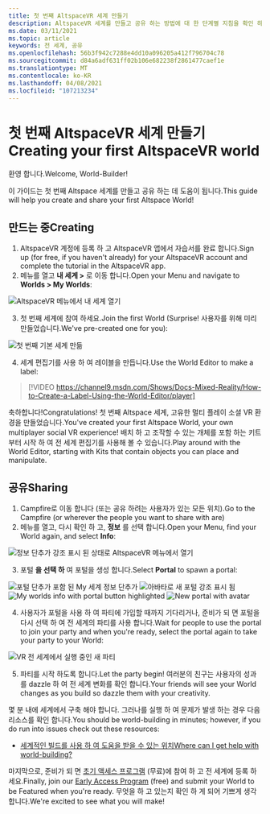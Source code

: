 ```yaml
---
title: 첫 번째 AltspaceVR 세계 만들기
description: AltspaceVR 세계를 만들고 공유 하는 방법에 대 한 단계별 지침을 확인 하세요.
ms.date: 03/11/2021
ms.topic: article
keywords: 전 세계, 공유
ms.openlocfilehash: 56b3f942c7288e4dd10a096205a412f796704c78
ms.sourcegitcommit: d84a6adf631ff02b106e682238f2861477caef1e
ms.translationtype: MT
ms.contentlocale: ko-KR
ms.lasthandoff: 04/08/2021
ms.locfileid: "107213234"
---
```

# <a name="creating-your-first-altspacevr-world"></a><span data-ttu-id="92abb-104">첫 번째 AltspaceVR 세계 만들기</span><span class="sxs-lookup"><span data-stu-id="92abb-104">Creating your first AltspaceVR world</span></span>

<span data-ttu-id="92abb-105">환영 합니다.</span><span class="sxs-lookup"><span data-stu-id="92abb-105">Welcome, World-Builder!</span></span>

<span data-ttu-id="92abb-106">이 가이드는 첫 번째 Altspace 세계를 만들고 공유 하는 데 도움이 됩니다.</span><span class="sxs-lookup"><span data-stu-id="92abb-106">This guide will help you create and share your first Altspace World!</span></span>

## <a name="creating"></a><span data-ttu-id="92abb-107">만드는 중</span><span class="sxs-lookup"><span data-stu-id="92abb-107">Creating</span></span>

1. <span data-ttu-id="92abb-108">AltspaceVR 계정에 등록 하 고 AltspaceVR 앱에서 자습서를 완료 합니다.</span><span class="sxs-lookup"><span data-stu-id="92abb-108">Sign up (for free, if you haven't already) for your AltspaceVR account and complete the tutorial in the AltspaceVR app.</span></span>
2. <span data-ttu-id="92abb-109">메뉴를 열고 **내 세계 >** 로 이동 합니다.</span><span class="sxs-lookup"><span data-stu-id="92abb-109">Open your Menu and navigate to **Worlds > My Worlds**:</span></span>

![AltspaceVR 메뉴에서 내 세계 열기](images/world-building-img-01.png)

3. <span data-ttu-id="92abb-111">첫 번째 세계에 참여 하세요.</span><span class="sxs-lookup"><span data-stu-id="92abb-111">Join the first World (Surprise!</span></span> <span data-ttu-id="92abb-112">사용자를 위해 미리 만들었습니다.</span><span class="sxs-lookup"><span data-stu-id="92abb-112">We've pre-created one for you):</span></span>

![첫 번째 기본 세계 만듦](images/world-building-img-02.png)

4. <span data-ttu-id="92abb-114">세계 편집기를 사용 하 여 레이블을 만듭니다.</span><span class="sxs-lookup"><span data-stu-id="92abb-114">Use the World Editor to make a label:</span></span>

> [!VIDEO https://channel9.msdn.com/Shows/Docs-Mixed-Reality/How-to-Create-a-Label-Using-the-World-Editor/player]

<span data-ttu-id="92abb-115">축하합니다!</span><span class="sxs-lookup"><span data-stu-id="92abb-115">Congratulations!</span></span> <span data-ttu-id="92abb-116">첫 번째 Altspace 세계, 고유한 멀티 플레이 소셜 VR 환경을 만들었습니다.</span><span class="sxs-lookup"><span data-stu-id="92abb-116">You've created your first Altspace World, your own multiplayer social VR experience!</span></span> <span data-ttu-id="92abb-117">배치 하 고 조작할 수 있는 개체를 포함 하는 키트부터 시작 하 여 전 세계 편집기를 사용해 볼 수 있습니다.</span><span class="sxs-lookup"><span data-stu-id="92abb-117">Play around with the World Editor, starting with Kits that contain objects you can place and manipulate.</span></span>

## <a name="sharing"></a><span data-ttu-id="92abb-118">공유</span><span class="sxs-lookup"><span data-stu-id="92abb-118">Sharing</span></span>

1. <span data-ttu-id="92abb-119">Campfire로 이동 합니다 (또는 공유 하려는 사용자가 있는 모든 위치).</span><span class="sxs-lookup"><span data-stu-id="92abb-119">Go to the Campfire (or wherever the people you want to share with are)</span></span>
2. <span data-ttu-id="92abb-120">메뉴를 열고, 다시 확인 하 고, **정보** 를 선택 합니다.</span><span class="sxs-lookup"><span data-stu-id="92abb-120">Open your Menu, find your World again, and select **Info**:</span></span>

![정보 단추가 강조 표시 된 상태로 AltspaceVR 메뉴에서 열기](images/world-building-img-03.png)

3. <span data-ttu-id="92abb-122">포털 **을 선택 하** 여 포털을 생성 합니다.</span><span class="sxs-lookup"><span data-stu-id="92abb-122">Select **Portal** to spawn a portal:</span></span>

<span data-ttu-id="92abb-123">![포털 단추가 포함 된 My 세계 정보 단추가 ](images/world-building-img-04.png)
 ![ 아바타로 새 포털 강조 표시 됨](images/world-building-img-05.png)</span><span class="sxs-lookup"><span data-stu-id="92abb-123">![My worlds info with portal button highlighted](images/world-building-img-04.png)
![New portal with avatar](images/world-building-img-05.png)</span></span>

4. <span data-ttu-id="92abb-124">사용자가 포털을 사용 하 여 파티에 가입할 때까지 기다리거나, 준비가 되 면 포털을 다시 선택 하 여 전 세계의 파티를 사용 합니다.</span><span class="sxs-lookup"><span data-stu-id="92abb-124">Wait for people to use the portal to join your party and when you're ready, select the portal again to take your party to your World:</span></span>

![VR 전 세계에서 실행 중인 새 파티](images/world-building-img-06.png)

5. <span data-ttu-id="92abb-126">파티를 시작 하도록 합니다.</span><span class="sxs-lookup"><span data-stu-id="92abb-126">Let the party begin!</span></span> <span data-ttu-id="92abb-127">여러분의 친구는 사용자의 성과를 dazzle 하 여 전 세계 변화를 확인 합니다.</span><span class="sxs-lookup"><span data-stu-id="92abb-127">Your friends will see your World changes as you build so dazzle them with your creativity.</span></span>

<span data-ttu-id="92abb-128">몇 분 내에 세계에서 구축 해야 합니다. 그러나를 실행 하 여 문제가 발생 하는 경우 다음 리소스를 확인 합니다.</span><span class="sxs-lookup"><span data-stu-id="92abb-128">You should be world-building in minutes; however, if you do run into issues check out these resources:</span></span>
* [<span data-ttu-id="92abb-129">세계적인 빌드를 사용 하 여 도움을 받을 수 있는 위치</span><span class="sxs-lookup"><span data-stu-id="92abb-129">Where can I get help with world-building?</span></span>](getting-help.md)

<span data-ttu-id="92abb-130">마지막으로, 준비가 되 면 [초기 액세스 프로그램](early-access.md) (무료)에 참여 하 고 전 세계에 등록 하세요.</span><span class="sxs-lookup"><span data-stu-id="92abb-130">Finally, join our [Early Access Program](early-access.md) (free) and submit your World to be Featured when you're ready.</span></span> <span data-ttu-id="92abb-131">무엇을 하 고 있는지 확인 하 게 되어 기쁘게 생각 합니다.</span><span class="sxs-lookup"><span data-stu-id="92abb-131">We're excited to see what you will make!</span></span>